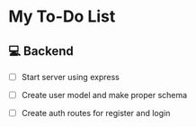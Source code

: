 # My To-Do List

## 💻 Backend
- [ ] Start server using express
- [ ] Create user model and make proper schema
- [ ] Create auth routes for register and login

